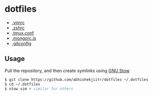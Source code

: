 # dotfiles
+ [.vimrc](vim/.vimrc)
+ [.zshrc](zsh/.zshrc)
+ [.tmux.conf](tmux/.tmux.conf)
+ [.mongorc.js](mongodb/.mongorc.js)
+ [.gitconfig](git/.gitconfig)

## Usage
Pull the repository, and then create symlinks using [GNU Stow](https://www.gnu.org/software/stow/stow.html)

```bash
$ git clone https://github.com/abhishekjiitr/dotfiles ~/.dotfiles
$ cd ~/.dotfiles
$ stow vim # similar for others
```
